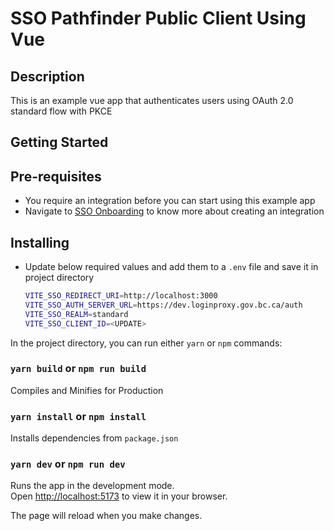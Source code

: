 # SSO Pathfinder Public Client Using Vue

## Description

This is an example vue app that authenticates users using OAuth 2.0 standard flow with PKCE

## Getting Started

## Pre-requisites

- You require an integration before you can start using this example app
- Navigate to [SSO Onboarding](https://github.com/bcgov/sso-keycloak/wiki/SSO-Onboarding) to know more about creating an integration

## Installing

- Update below required values and add them to a `.env` file and save it in project directory

  ```sh
  VITE_SSO_REDIRECT_URI=http://localhost:3000
  VITE_SSO_AUTH_SERVER_URL=https://dev.loginproxy.gov.bc.ca/auth
  VITE_SSO_REALM=standard
  VITE_SSO_CLIENT_ID=<UPDATE>
  ```

In the project directory, you can run either `yarn` or `npm` commands:

### `yarn build` or `npm run build`

Compiles and Minifies for Production

### `yarn install` or `npm install`

Installs dependencies from `package.json`

### `yarn dev` or `npm run dev`

Runs the app in the development mode.\
Open [http://localhost:5173](http://localhost:5173) to view it in your browser.

The page will reload when you make changes.

